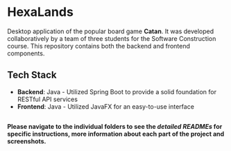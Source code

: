 # HexaLands 

Desktop application of the popular board game **Catan**. It was developed collaboratively by a team of three students for the Software Construction course. This repository contains both the backend and frontend components.

## Tech Stack
- **Backend**: Java - Utilized Spring Boot to provide a solid foundation for RESTful API services
- **Frontend**: Java - Utilized JavaFX for an easy-to-use interface

##

**Please navigate to the individual folders to see the _detailed READMEs_ for specific instructions, more information about each part of the project and screenshots.**
